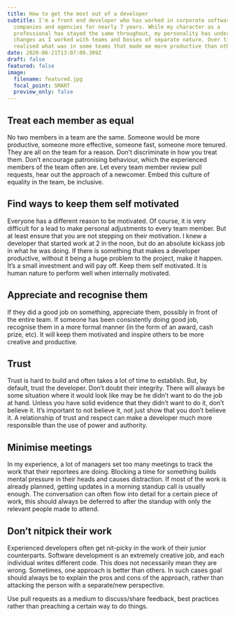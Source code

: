 ```yaml
---
title: How to get the most out of a developer
subtitle: I'm a front end developer who has worked in corporate software
  companies and agencies for nearly 7 years. While my character as a
  professional has stayed the same throughout, my personality has undergone huge
  changes as I worked with teams and bosses of separate nature. Over time, I
  realised what was in some teams that made me more productive than others.
date: 2020-06-21T13:07:09.309Z
draft: false
featured: false
image:
  filename: featured.jpg
  focal_point: SMART
  preview_only: false
---
```

## Treat each member as equal

No two members in a team are the same. Someone would be more productive, someone more effective, someone fast, someone more tenured. They are all on the team for a reason. Don’t discriminate in how you treat them. Don’t encourage patronising behaviour, which the experienced members of the team often are. Let every team member review pull requests, hear out the approach of a newcomer. Embed this culture of equality in the team, be inclusive.

## Find ways to keep them self motivated

Everyone has a different reason to be motivated. Of course, it is very difficult for a lead to make personal adjustments to every team member. But at least ensure that you are not stepping on their motivation. I knew a developer that started work at 2 in the noon, but do an absolute kickass job in what he was doing. If there is something that makes a developer productive, without it being a huge problem to the project, make it happen. It’s a small investment and will pay off. Keep them self motivated. It is human nature to perform well when internally motivated.

## Appreciate and recognise them

If they did a good job on something, appreciate them, possibly in front of the entire team. If someone has been consistently doing good job, recognise them in a more formal manner (in the form of an award, cash prize, etc). It will keep them motivated and inspire others to be more creative and productive.

## Trust

Trust is hard to build and often takes a lot of time to establish. But, by default, trust the developer. Don’t doubt their integrity. There will always be some situation where it would look like may be he didn’t want to do the job at hand. Unless you have solid evidence that they didn’t want to do it, don’t believe it. It’s important to not believe it, not just show that you don’t believe it. A relationship of trust and respect can make a developer much more responsible than the use of power and authority.

## Minimise meetings

In my experience, a lot of managers set too many meetings to track the work that their reportees are doing. Blocking a time for something builds mental pressure in their heads and causes distraction. If most of the work is already planned, getting updates in a morning standup call is usually enough. The conversation can often flow into detail for a certain piece of work, this should always be deferred to after the standup with only the relevant people made to attend.

## Don’t nitpick their work

Experienced developers often get nit-picky in the work of their junior counterparts. Software development is an extremely creative job, and each individual writes different code. This does not necessarily mean they are wrong. Sometimes, one approach is better than others. In such cases goal should always be to explain the pros and cons of the approach, rather than attacking the person with a separate/new perspective.

Use pull requests as a medium to discuss/share feedback, best practices rather than preaching a certain way to do things.
